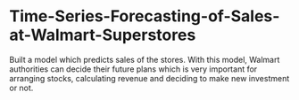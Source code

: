 # Time-Series-Forecasting-of-Sales-at-Walmart-Superstores
Built a model which predicts sales of the stores. With this model, Walmart authorities can decide their future plans which is very important for arranging stocks, calculating revenue and deciding to make new investment or not.
